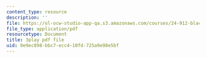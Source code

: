 ```yaml
---
content_type: resource
description: ''
file: https://ol-ocw-studio-app-qa.s3.amazonaws.com/courses/24-912-black-matters-introduction-to-black-studies-spring-2017/9e9ec898bbc7ecc410fd725a9e98e5bf_-Cve_SI6LQs.pdf
file_type: application/pdf
resourcetype: Document
title: 3play pdf file
uid: 9e9ec898-bbc7-ecc4-10fd-725a9e98e5bf
---
```

